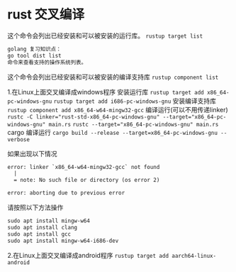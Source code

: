 # rust 交叉编译
这个命令会列出已经安装和可以被安装的运行库。
`rustup target list`  
```txt
golang 复习知识点：
go tool dist list
命令来查看支持的操作系统列表。
```
这个命令会列出已经安装和可以被安装的编译支持库
`rustup component list`

1.在Linux上面交叉编译成windows程序
安装运行库
`rustup target add x86_64-pc-windows-gnu`
`rustup target add i686-pc-windows-gnu`
安装编译支持库
`rustup component add x86_64-w64-mingw32-gcc`
编译运行(可以不用传递linker)
`rustc -C linker="rust-std-x86_64-pc-windows-gnu" --target="x86_64-pc-windows-gnu" main.rs`
`rustc --target="x86_64-pc-windows-gnu" main.rs`
cargo 编译运行
`cargo build --release --target=x86_64-pc-windows-gnu --verbose`

如果出现以下情况
```txt
error: linker `x86_64-w64-mingw32-gcc` not found
  |
  = note: No such file or directory (os error 2)

error: aborting due to previous error
```
请按照以下方法操作
```txt
sudo apt install mingw-w64
sudo apt install clang
sudo apt install gcc
sudo apt install mingw-w64-i686-dev
```

2.在Linux上面交叉编译成android程序
`rustup target add aarch64-linux-android`


